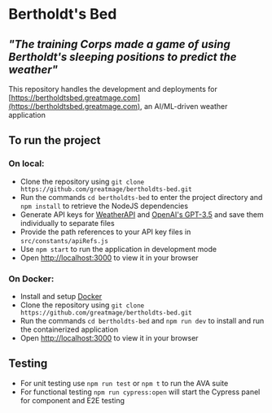 # Bertholdt's Bed

## *"The training Corps made a game of using Bertholdt's sleeping positions to predict the weather"*

This repository handles the development and deployments for [https://bertholdtsbed.greatmage.com](https://bertholdtsbed.greatmage.com), an AI/ML-driven weather application

## To run the project

### On local:
* Clone the repository using `git clone https://github.com/greatmage/bertholdts-bed.git`
* Run the commands `cd bertholdts-bed` to enter the project directory and `npm install` to retrieve the NodeJS dependencies
* Generate API keys for [WeatherAPI](https://www.weatherapi.com) and [OpenAI's GPT-3.5](https://platform.openai.com/account/api-keys) and save them individually to separate files
* Provide the path references to your API key files in `src/constants/apiRefs.js`
* Use `npm start` to run the application in development mode
* Open [http://localhost:3000](http://localhost:3000) to view it in your browser

### On Docker:
* Install and setup [Docker](https://www.docker.com/)
* Clone the repository using `git clone https://github.com/greatmage/bertholdts-bed.git`
* Run the commands `cd bertholdts-bed` and `npm run dev` to install and run the containerized application
* Open [http://localhost:3000](http://localhost:3000) to view it in your browser

## Testing
* For unit testing use `npm run test` or `npm t` to run the AVA suite
* For functional testing `npm run cypress:open` will start the Cypress panel for component and E2E testing
